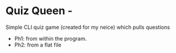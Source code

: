 # Quiz Queen - 

Simple CLI quiz game (created for my neice) which pulls questions 
- Ph1: from within the program.
- Ph2: from a flat file           

